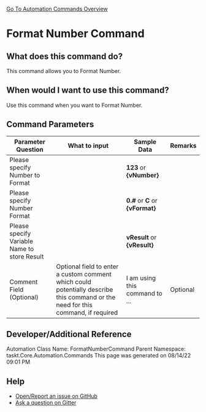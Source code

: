 <!--TITLE: Format Number Command -->
<!-- SUBTITLE: a command in the Numerical Commands group. -->
[Go To Automation Commands Overview](/automation-commands.md)


# Format Number Command


## What does this command do?
This command allows you to Format Number.


## When would I want to use this command?
Use this command when you want to Format Number.


## Command Parameters
| Parameter Question   	| What to input  	|  Sample Data 	| Remarks  	|
| ---                    | ---               | ---           | ---       |
|Please specify Number to Format||**123** or **{vNumber}**||
|Please specify Number Format||**0.#** or **C** or **{vFormat}**||
|Please specify Variable Name to store Result||**vResult** or **{vResult}**||
|Comment Field (Optional)|Optional field to enter a custom comment which could potentially describe this command or the need for this command, if required|I am using this command to ...|Optional|










## Developer/Additional Reference
Automation Class Name: FormatNumberCommand
Parent Namespace: taskt.Core.Automation.Commands
This page was generated on 08/14/22 09:01 PM


## Help
- [Open/Report an issue on GitHub](https://github.com/rcktrncn/taskt/issues/new)
- [Ask a question on Gitter](https://gitter.im/taskt-rpa/Lobby)
